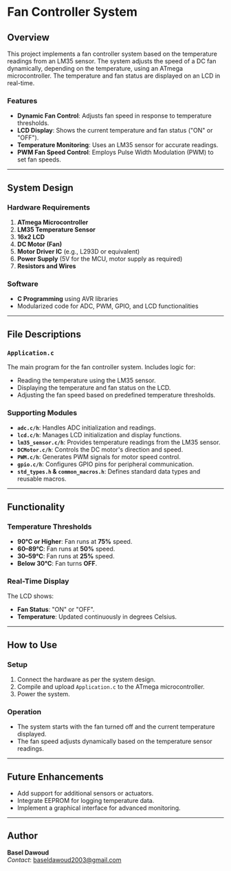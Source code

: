 # Fan Controller System

## Overview
This project implements a fan controller system based on the temperature readings from an LM35 sensor. The system adjusts the speed of a DC fan dynamically, depending on the temperature, using an ATmega microcontroller. The temperature and fan status are displayed on an LCD in real-time.

### Features
- **Dynamic Fan Control**: Adjusts fan speed in response to temperature thresholds.
- **LCD Display**: Shows the current temperature and fan status ("ON" or "OFF").
- **Temperature Monitoring**: Uses an LM35 sensor for accurate readings.
- **PWM Fan Speed Control**: Employs Pulse Width Modulation (PWM) to set fan speeds.

---

## System Design

### Hardware Requirements
1. **ATmega Microcontroller**
2. **LM35 Temperature Sensor**
3. **16x2 LCD**
4. **DC Motor (Fan)**
5. **Motor Driver IC** (e.g., L293D or equivalent)
6. **Power Supply** (5V for the MCU, motor supply as required)
7. **Resistors and Wires**

### Software
- **C Programming** using AVR libraries
- Modularized code for ADC, PWM, GPIO, and LCD functionalities

---

## File Descriptions

### `Application.c`
The main program for the fan controller system. Includes logic for:
- Reading the temperature using the LM35 sensor.
- Displaying the temperature and fan status on the LCD.
- Adjusting the fan speed based on predefined temperature thresholds.

### Supporting Modules
- **`adc.c/h`**: Handles ADC initialization and readings.
- **`lcd.c/h`**: Manages LCD initialization and display functions.
- **`lm35_sensor.c/h`**: Provides temperature readings from the LM35 sensor.
- **`DCMotor.c/h`**: Controls the DC motor's direction and speed.
- **`PWM.c/h`**: Generates PWM signals for motor speed control.
- **`gpio.c/h`**: Configures GPIO pins for peripheral communication.
- **`std_types.h` & `common_macros.h`**: Defines standard data types and reusable macros.

---

## Functionality

### Temperature Thresholds
- **90°C or Higher**: Fan runs at **75%** speed.
- **60–89°C**: Fan runs at **50%** speed.
- **30–59°C**: Fan runs at **25%** speed.
- **Below 30°C**: Fan turns **OFF**.

### Real-Time Display
The LCD shows:
- **Fan Status**: "ON" or "OFF".
- **Temperature**: Updated continuously in degrees Celsius.

---

## How to Use

### Setup
1. Connect the hardware as per the system design.
2. Compile and upload `Application.c` to the ATmega microcontroller.
3. Power the system.

### Operation
- The system starts with the fan turned off and the current temperature displayed.
- The fan speed adjusts dynamically based on the temperature sensor readings.

---

## Future Enhancements
- Add support for additional sensors or actuators.
- Integrate EEPROM for logging temperature data.
- Implement a graphical interface for advanced monitoring.

---

## Author
**Basel Dawoud**  
*Contact*: baseldawoud2003@gmail.com  
